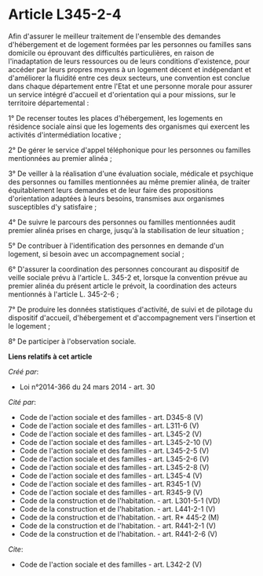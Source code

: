 # Article L345-2-4

Afin d'assurer le meilleur traitement de l'ensemble des demandes d'hébergement et de logement formées par les personnes ou
familles sans domicile ou éprouvant des difficultés particulières, en raison de l'inadaptation de leurs ressources ou de
leurs conditions d'existence, pour accéder par leurs propres moyens à un logement décent et indépendant et d'améliorer la
fluidité entre ces deux secteurs, une convention est conclue dans chaque département entre l'Etat et une personne morale pour
assurer un service intégré d'accueil et d'orientation qui a pour missions, sur le territoire départemental : 

1° De recenser toutes les places d'hébergement, les logements en résidence sociale ainsi que les logements des organismes qui
exercent les activités d'intermédiation locative ; 

2° De gérer le service d'appel téléphonique pour les personnes ou familles mentionnées au premier alinéa ; 

3° De veiller à la réalisation d'une évaluation sociale, médicale et psychique des personnes ou familles mentionnées au même
premier alinéa, de traiter équitablement leurs demandes et de leur faire des propositions d'orientation adaptées à leurs
besoins, transmises aux organismes susceptibles d'y satisfaire ; 

4° De suivre le parcours des personnes ou familles mentionnées audit premier alinéa prises en charge, jusqu'à la
stabilisation de leur situation ; 

5° De contribuer à l'identification des personnes en demande d'un logement, si besoin avec un accompagnement social ; 

6° D'assurer la coordination des personnes concourant au dispositif de veille sociale prévu à l'article L. 345-2 et, lorsque
la convention prévue au premier alinéa du présent article le prévoit, la coordination des acteurs mentionnés à l'article L.
345-2-6 ; 

7° De produire les données statistiques d'activité, de suivi et de pilotage du dispositif d'accueil, d'hébergement et
d'accompagnement vers l'insertion et le logement ; 

8° De participer à l'observation sociale.

**Liens relatifs à cet article**

_Créé par_:

  - Loi n°2014-366 du 24 mars 2014 - art. 30

_Cité par_:

  - Code de l'action sociale et des familles - art. D345-8 (V)
  - Code de l'action sociale et des familles - art. L311-6 (V)
  - Code de l'action sociale et des familles - art. L345-2 (V)
  - Code de l'action sociale et des familles - art. L345-2-10 (V)
  - Code de l'action sociale et des familles - art. L345-2-5 (V)
  - Code de l'action sociale et des familles - art. L345-2-6 (V)
  - Code de l'action sociale et des familles - art. L345-2-8 (V)
  - Code de l'action sociale et des familles - art. L345-4 (V)
  - Code de l'action sociale et des familles - art. R345-1 (V)
  - Code de l'action sociale et des familles - art. R345-9 (V)
  - Code de la construction et de l'habitation. - art. L301-5-1 (VD)
  - Code de la construction et de l'habitation. - art. L441-2-1 (V)
  - Code de la construction et de l'habitation. - art. R* 445-2 (M)
  - Code de la construction et de l'habitation. - art. R441-2-1 (V)
  - Code de la construction et de l'habitation. - art. R441-2-6 (V)

_Cite_:

  - Code de l'action sociale et des familles - art. L342-2 (V)
